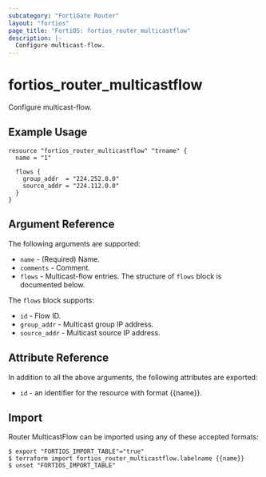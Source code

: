 ```yaml
---
subcategory: "FortiGate Router"
layout: "fortios"
page_title: "FortiOS: fortios_router_multicastflow"
description: |-
  Configure multicast-flow.
---
```


# fortios_router_multicastflow
Configure multicast-flow.

## Example Usage

```hcl
resource "fortios_router_multicastflow" "trname" {
  name = "1"

  flows {
    group_addr  = "224.252.0.0"
    source_addr = "224.112.0.0"
  }
}
```

## Argument Reference

The following arguments are supported:

* `name` - (Required) Name.
* `comments` - Comment.
* `flows` - Multicast-flow entries. The structure of `flows` block is documented below.

The `flows` block supports:

* `id` - Flow ID.
* `group_addr` - Multicast group IP address.
* `source_addr` - Multicast source IP address.


## Attribute Reference

In addition to all the above arguments, the following attributes are exported:
* `id` - an identifier for the resource with format {{name}}.

## Import

Router MulticastFlow can be imported using any of these accepted formats:
```
$ export "FORTIOS_IMPORT_TABLE"="true"
$ terraform import fortios_router_multicastflow.labelname {{name}}
$ unset "FORTIOS_IMPORT_TABLE"
```
